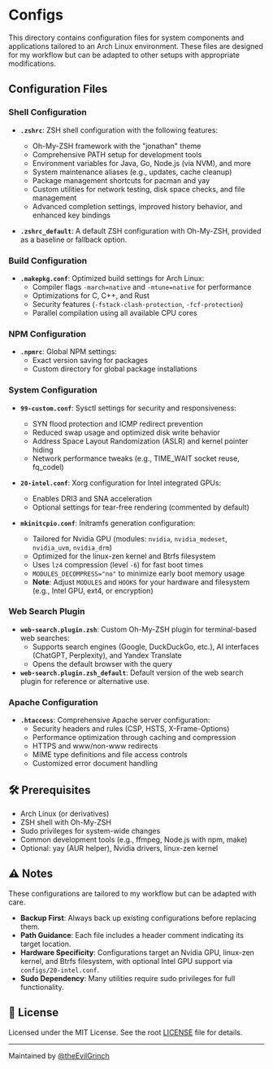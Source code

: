 # Configs

This directory contains configuration files for system components and applications tailored to an Arch Linux environment. These files are designed for my workflow but can be adapted to other setups with appropriate modifications.

## Configuration Files

### Shell Configuration
- **`.zshrc`**: ZSH shell configuration with the following features:
  - Oh-My-ZSH framework with the "jonathan" theme
  - Comprehensive PATH setup for development tools
  - Environment variables for Java, Go, Node.js (via NVM), and more
  - System maintenance aliases (e.g., updates, cache cleanup)
  - Package management shortcuts for pacman and yay
  - Custom utilities for network testing, disk space checks, and file management
  - Advanced completion settings, improved history behavior, and enhanced key bindings

- **`.zshrc_default`**: A default ZSH configuration with Oh-My-ZSH, provided as a baseline or fallback option.

### Build Configuration
- **`.makepkg.conf`**: Optimized build settings for Arch Linux:
  - Compiler flags `-march=native` and `-mtune=native` for performance
  - Optimizations for C, C++, and Rust
  - Security features (`-fstack-clash-protection`, `-fcf-protection`)
  - Parallel compilation using all available CPU cores

### NPM Configuration
- **`.npmrc`**: Global NPM settings:
  - Exact version saving for packages
  - Custom directory for global package installations

### System Configuration
- **`99-custom.conf`**: Sysctl settings for security and responsiveness:
  - SYN flood protection and ICMP redirect prevention
  - Reduced swap usage and optimized disk write behavior
  - Address Space Layout Randomization (ASLR) and kernel pointer hiding
  - Network performance tweaks (e.g., TIME_WAIT socket reuse, fq_codel)

- **`20-intel.conf`**: Xorg configuration for Intel integrated GPUs:
  - Enables DRI3 and SNA acceleration
  - Optional settings for tear-free rendering (commented by default)

- **`mkinitcpio.conf`**: Initramfs generation configuration:
  - Tailored for Nvidia GPU (modules: `nvidia`, `nvidia_modeset`, `nvidia_uvm`, `nvidia_drm`)
  - Optimized for the linux-zen kernel and Btrfs filesystem
  - Uses `lz4` compression (level `-6`) for fast boot times
  - `MODULES_DECOMPRESS="no"` to minimize early boot memory usage
  - **Note**: Adjust `MODULES` and `HOOKS` for your hardware and filesystem (e.g., Intel GPU, ext4, or encryption)

### Web Search Plugin
- **`web-search.plugin.zsh`**: Custom Oh-My-ZSH plugin for terminal-based web searches:
  - Supports search engines (Google, DuckDuckGo, etc.), AI interfaces (ChatGPT, Perplexity), and Yandex Translate
  - Opens the default browser with the query
- **`web-search.plugin.zsh_default`**: Default version of the web search plugin for reference or alternative use.

### Apache Configuration
- **`.htaccess`**: Comprehensive Apache server configuration:
  - Security headers and rules (CSP, HSTS, X-Frame-Options)
  - Performance optimization through caching and compression
  - HTTPS and www/non-www redirects
  - MIME type definitions and file access controls
  - Customized error document handling

## 🛠 Prerequisites
- Arch Linux (or derivatives)
- ZSH shell with Oh-My-ZSH
- Sudo privileges for system-wide changes
- Common development tools (e.g., ffmpeg, Node.js with npm, make)
- Optional: yay (AUR helper), Nvidia drivers, linux-zen kernel

## ⚠️ Notes
These configurations are tailored to my workflow but can be adapted with care.
- **Backup First**: Always back up existing configurations before replacing them.
- **Path Guidance**: Each file includes a header comment indicating its target location.
- **Hardware Specificity**: Configurations target an Nvidia GPU, linux-zen kernel, and Btrfs filesystem, with optional Intel GPU support via `configs/20-intel.conf`.
- **Sudo Dependency**: Many utilities require sudo privileges for full functionality.

## 📄 License
Licensed under the MIT License. See the root [LICENSE](../LICENSE) file for details.

---
Maintained by [@theEvilGrinch](https://github.com/theEvilGrinch)
